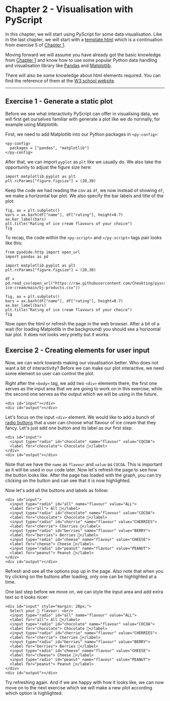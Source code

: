 # Chapter 2 - Visualisation with PyScript

In this chapter, we will start using PyScript for some data visualisation. Like in the last chapter, we will start with a [template.html](template.html) which is a continuation from exercise 5 of [Chapter 1](/chapter_1/chapter_1.md#exercise-5---loading-a-file).

Moving forward we will assume you have already got the basic knowledge from [Chapter 1](/chapter_1/chapter_1.md) and know how to use some popular Python data handling and visualisation library like [Pandas](https://pandas.pydata.org/) and [Matplotlib](https://matplotlib.org/).

There will also be some knowledge about html elements required. You can find the reference of them at the [W3 school website](https://www.w3schools.com/html/).

---

## Exercise 1 - Generate a static plot

Before we see what interactivity PyScript can offer in visualising data, we will first get ourselves familiar with generate a plot like we do normally, for example using Matplotlib.

First, we need to add Matplotlib into our Python packages in `<py-config>`:

```
<py-config>
  packages = ["pandas", "matplotlib"]
</py-config>
```

After that, we can import `pyplot` as `plt` like we usually do. We also take the opportunity to adjust the figure size here:

```
import matplotlib.pyplot as plt
plt.rcParams["figure.figsize"] = (20,30)
```

Keep the code we had reading the csv as `df`, we now instead of showing `df`, we make a horizontal bar plot. We also specify the bar labels and title of the plot:

```
fig, ax = plt.subplots()
bars = ax.barh(df["name"], df["rating"], height=0.7)
ax.bar_label(bars)
plt.title("Rating of ice cream flavours of your choice")
fig
```

To recap, the code within the `<py-script>` and `</py-script>` tags pair looks like this:

```
from pyodide.http import open_url
import pandas as pd

import matplotlib.pyplot as plt
plt.rcParams["figure.figsize"] = (20,30)

df = pd.read_csv(open_url("https://raw.githubusercontent.com/Cheukting/pyscript-ice-cream/main/bj-products.csv"))

fig, ax = plt.subplots()
bars = ax.barh(df["name"], df["rating"], height=0.7)
ax.bar_label(bars)
plt.title("Rating of ice cream flavours of your choice")
fig
```

Now open the html or refresh the page in the web browser. After a bit of a wait (for loading Matplotlib in the background) you should see a horizontal bar plot. It does not looks very pretty but it works.

## Exercise 2 - Creating elements for user input

Now, we can work towards making our visualisation better. Who does not want a bit of interactivity? Before we can make our plot interactive, we need some element so user can control the plot.

Right after the `<body>` tag, we add two `<div>` elements there, the first one serves as the input area that we are going to work on in this exercise, while the second one serves as the output which we will be using in the future.

```
<div id="input"></div>
<div id="output"></div>
```

Let's focus on the input `<div>` element. We would like to add a bunch of [radio buttons](https://www.w3schools.com/html/html_form_elements.asp) that a user can choose what flavour of ice cream that they fancy. Let's just add one button and its label as our first step:

```
<div id="input">
  <input type="radio" id="chocolate" name="flavour" value="COCOA">
  <label for="chocolate"> Chocolate 🍫</label>
</div>
<div id="output"></div>
```

Note that we have the `name` as `flavour` and `value` as `COCOA`. This is important as it will be used in our code later. Now let's refresh the page to see how the button looks like. After the page has loaded with the graph, you can try clicking on the button and can see that it is now highlighted.

Now let's add all the buttons and labels as follow:

```
<div id="input">
  <input type="radio" id="all" name="flavour" value="ALL">
  <label for="all"> All 🍧</label>
  <input type="radio" id="chocolate" name="flavour" value="COCOA">
  <label for="chocolate"> Chocolate 🍫</label>
  <input type="radio" id="cherrie" name="flavour" value="CHERRIES">
  <label for="cherrie"> Cherries 🍒</label>
  <input type="radio" id="berries" name="flavour" value="BERRY">
  <label for="berries"> Berries 🍓</label>
  <input type="radio" id="cheese" name="flavour" value="CHEESE">
  <label for="cheese"> Cheese 🧀</label>
  <input type="radio" id="peanut" name="flavour" value="PEANUT">
  <label for="peanut"> Peanut 🥜</label>
</div>
<div id="output"></div>
```

Refresh and see all the options pop up in the page. Also note that when you try clicking on the buttons after loading, only one can be highlighted at a time.

One last step before we move on, we can style the input area and add extra text so it looks nicer:

```
<div id="input" style="margin: 20px;">
  Select your 🍨 flavour: <br/>
  <input type="radio" id="all" name="flavour" value="ALL">
  <label for="all"> All 🍧</label>
  <input type="radio" id="chocolate" name="flavour" value="COCOA">
  <label for="chocolate"> Chocolate 🍫</label>
  <input type="radio" id="cherrie" name="flavour" value="CHERRIES">
  <label for="cherrie"> Cherries 🍒</label>
  <input type="radio" id="berries" name="flavour" value="BERRY">
  <label for="berries"> Berries 🍓</label>
  <input type="radio" id="cheese" name="flavour" value="CHEESE">
  <label for="cheese"> Cheese 🧀</label>
  <input type="radio" id="peanut" name="flavour" value="PEANUT">
  <label for="peanut"> Peanut 🥜</label>
</div>
<div id="output"></div>
```

Try refreshing again. And if we are happy with how it looks like, we can now move on to the next exercise which we will make a new plot according which option is highlighted.

